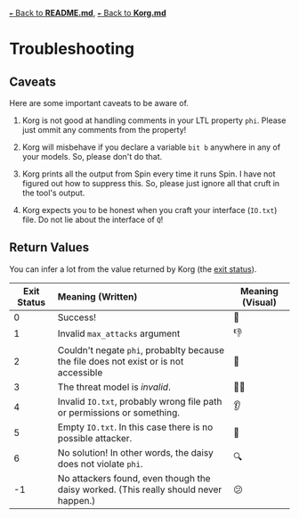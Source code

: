 [`↞` Back to **README.md**](../README.md), [`↞` Back to **Korg.md**](Korg.md)

# Troubleshooting

## Caveats

Here are some important caveats to be aware of.

1. Korg is not good at handling comments in your LTL property `phi`.  Please just ommit any comments from the property!

2. Korg will misbehave if you declare a variable `bit b` anywhere in any of your models.  So, please don't do that.

3. Korg prints all the output from Spin every time it runs Spin.  I have not figured out how to suppress this.  So, please just ignore all that cruft in the tool's output.

3. Korg expects you to be honest when you craft your interface (`IO.txt`) file.  Do not lie about the interface of `Q`!

## Return Values

You can infer a lot from the value returned by Korg (the [exit status](https://en.wikipedia.org/wiki/Exit_status)).

| Exit Status | Meaning (Written)                                                                     | Meaning (Visual)  |
|-------------|:--------------------------------------------------------------------------------------|-------------------|
| 0           | Success!                                                                              |:money_mouth_face: |
| 1           | Invalid `max_attacks` argument                                                        |:thumbsdown:       |
| 2           | Couldn't negate `phi`, probablty because the file does not exist or is not accessible |:eyes:             |
| 3           | The threat model is *invalid*.                                                        |:policewoman:      |
| 4           | Invalid `IO.txt`, probably wrong file path or permissions or something.               |:ear:              |
| 5           | Empty `IO.txt`.  In this case there is no possible attacker.                          |:thinking:         |
| 6           | No solution!  In other words, the daisy does not violate `phi`.                       |:mag:              |
| -1          | No attackers found, even though the daisy worked.  (This really should never happen.) |:confused:         |